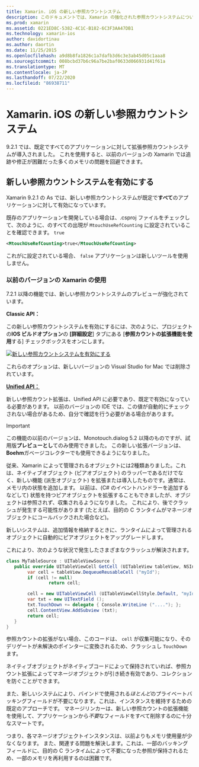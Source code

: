 ```yaml
---
title: Xamarin. iOS の新しい参照カウントシステム
description: このドキュメントでは、Xamarin の強化された参照カウントシステムについて説明します。既定では、すべての Xamarin iOS アプリケーションで有効になっています。
ms.prod: xamarin
ms.assetid: 0221ED8C-5382-4C1C-B182-6C3F3AA47DB1
ms.technology: xamarin-ios
author: davidortinau
ms.author: daortin
ms.date: 11/25/2015
ms.openlocfilehash: a9d8b8fa1826c1a7dafb3d6c3e3ab45d05c1aaa8
ms.sourcegitcommit: 008bcbd37b6c96a7be2baf0633d066931d41f61a
ms.translationtype: MT
ms.contentlocale: ja-JP
ms.lasthandoff: 07/22/2020
ms.locfileid: "86938711"
---
```

# <a name="new-reference-counting-system-in-xamarinios"></a>Xamarin. iOS の新しい参照カウントシステム

9.2.1 では、既定ですべてのアプリケーションに対して拡張参照カウントシステムが導入されました。 これを使用すると、以前のバージョンの Xamarin では追跡や修正が困難だった多くのメモリの問題を回避できます。

## <a name="enabling-the-new-reference-counting-system"></a>新しい参照カウントシステムを有効にする

Xamarin 9.2.1 の As では、新しい参照カウントシステムが既定で**すべて**のアプリケーションに対して有効になっています。

既存のアプリケーションを開発している場合は、.csproj ファイルをチェックして、次のように、のすべての出現が `MtouchUseRefCounting` に設定されていることを確認できます。 `true`

```xml
<MtouchUseRefCounting>true</MtouchUseRefCounting>
```

これがに設定されている場合、 `false` アプリケーションは新しいツールを使用しません。

### <a name="using-older-versions-of-xamarin"></a>以前のバージョンの Xamarin の使用

7.2.1 以降の機能では、新しい参照カウントシステムのプレビューが強化されています。

**Classic API：**

この新しい参照カウントシステムを有効にするには、次のように、プロジェクトの**IOS ビルドオプション**の **[詳細設定**] タブにある [**参照カウントの拡張機能を使用**する] チェックボックスをオンにします。 

[![新しい参照カウントシステムを有効にする](newrefcount-images/image1.png)](newrefcount-images/image1.png#lightbox)

これらのオプションは、新しいバージョンの Visual Studio for Mac では削除されています。

 **[Unified API：](~/cross-platform/macios/unified/index.md)**

 新しい参照カウント拡張は、Unified API に必要であり、既定で有効になっている必要があります。 以前のバージョンの IDE では、この値が自動的にチェックされない場合があるため、自分で確認を行う必要がある場合があります。

> [!IMPORTANT]
> この機能の以前のバージョンは、Monotouch.dialog 5.2 以降のものですが、試用版**プレビューとし**てのみ使用できました。 この新しい拡張バージョンは、 **Boehm**ガベージコレクターでも使用できるようになりました。

従来、Xamarin によって管理されるオブジェクトには2種類ありました。これは、ネイティブオブジェクト (ピアオブジェクト) のラッパーであるだけでなく、新しい機能 (派生オブジェクト) を拡張または導入したものです。通常は、メモリ内の状態を追加します。 以前は、(C# のイベントハンドラーを追加するなどして) 状態を持つピアオブジェクトを拡張することもできましたが、オブジェクトは参照されず、収集されるようになりました。 これにより、後でクラッシュが発生する可能性があります (たとえば、目的の C ランタイムがマネージオブジェクトにコールバックされた場合など)。

新しいシステムは、追加情報を格納するときに、ランタイムによって管理されるオブジェクトに自動的にピアオブジェクトをアップグレードします。

これにより、次のような状況で発生したさまざまなクラッシュが解決されます。

```csharp
class MyTableSource : UITableViewSource {
   public override UITableViewCell GetCell (UITableView tableView, NSIndexPath indexPath) {
        var cell = tableView.DequeueReusableCell ("myId");
        if (cell != null)
                return cell;

        cell = new UITableViewCell (UITableViewCellStyle.Default, "myId");
        var txt = new UITextField ();
        txt.TouchDown += delegate { Console.WriteLine ("...."); };
        cell.ContentView.AddSubview (txt);
        return cell;
   }
}
```

参照カウントの拡張がない場合、このコードは、 `cell` が収集可能になり、そのデリゲートが未解決のポインターに変換されるため、クラッシュし `TouchDown` ます。

ネイティブオブジェクトがネイティブコードによって保持されていれば、参照カウント拡張によってマネージオブジェクトが引き続き有効であり、コレクションを防ぐことができます。

また、新しいシステムにより、バインドで使用される*ほとんど*のプライベートバッキングフィールドが不要になります。これは、インスタンスを維持するための既定のアプローチです。 マネージリンカーは、新しい参照カウントの拡張機能を使用して、アプリケーションから*不要*なフィールドをすべて削除するのに十分なスマートです。

つまり、各マネージオブジェクトインスタンスは、以前よりもメモリ使用量が少なくなります。 また、関連する問題を解決します。これは、一部のバッキングフィールドに、目的の C ランタイムによって不要になった参照が保持されるため、一部のメモリを再利用するのは困難です。
